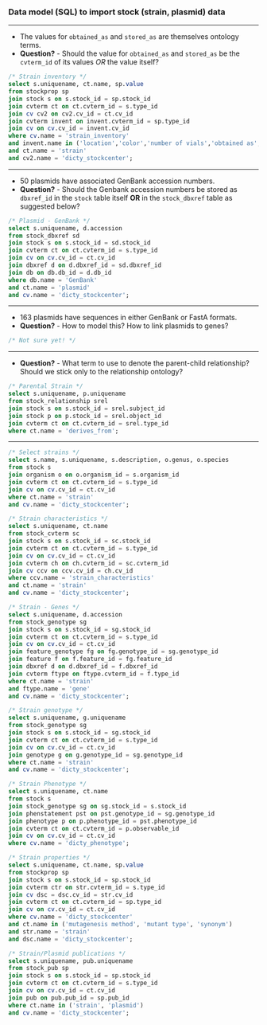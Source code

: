 ### Data model (SQL) to import stock (strain, plasmid) data

---
* The values for `obtained_as` and `stored_as` are themselves ontology terms.
* **Question?** - Should the value for `obtained_as` and `stored_as` be the `cvterm_id` of its values *OR* the value itself?

```sql
/* Strain inventory */
select s.uniquename, ct.name, sp.value
from stockprop sp
join stock s on s.stock_id = sp.stock_id
join cvterm ct on ct.cvterm_id = s.type_id
join cv cv2 on cv2.cv_id = ct.cv_id
join cvterm invent on invent.cvterm_id = sp.type_id
join cv on cv.cv_id = invent.cv_id
where cv.name = 'strain_inventory'
and invent.name in ('location','color','number of vials','obtained as','stored as','storage date','private comment','public comment')
and ct.name = 'strain'
and cv2.name = 'dicty_stockcenter';
```
---
* 50 plasmids have associated GenBank accession numbers.
* **Question?** - Should the Genbank accession numbers be stored as `dbxref_id` in the `stock` table itself **OR** in the `stock_dbxref` table as suggested below?

```sql
/* Plasmid - GenBank */
select s.uniquename, d.accession
from stock_dbxref sd
join stock s on s.stock_id = sd.stock_id
join cvterm ct on ct.cvterm_id = s.type_id
join cv on cv.cv_id = ct.cv_id
join dbxref d on d.dbxref_id = sd.dbxref_id
join db on db.db_id = d.db_id
where db.name = 'GenBank'
and ct.name = 'plasmid'
and cv.name = 'dicty_stockcenter';
```
---
* 163 plasmids have sequences in either GenBank or FastA formats.
* **Question?** - How to model this? How to link plasmids to genes?

```sql
/* Not sure yet! */
```
---
* **Question?** - What term to use to denote the parent-child relationship? Should we stick only to the relationship ontology?

```sql
/* Parental Strain */
select s.uniquename, p.uniquename
from stock_relationship srel
join stock s on s.stock_id = srel.subject_id
join stock p on p.stock_id = srel.object_id
join cvterm ct on ct.cvterm_id = srel.type_id
where ct.name = 'derives_from';
```
---
```sql
/* Select strains */
select s.name, s.uniquename, s.description, o.genus, o.species
from stock s
join organism o on o.organism_id = s.organism_id
join cvterm ct on ct.cvterm_id = s.type_id
join cv on cv.cv_id = ct.cv_id
where ct.name = 'strain'
and cv.name = 'dicty_stockcenter';
```
```sql
/* Strain characteristics */
select s.uniquename, ct.name
from stock_cvterm sc
join stock s on s.stock_id = sc.stock_id
join cvterm ct on ct.cvterm_id = s.type_id
join cv on cv.cv_id = ct.cv_id
join cvterm ch on ch.cvterm_id = sc.cvterm_id
join cv ccv on ccv.cv_id = ch.cv_id
where ccv.name = 'strain_characteristics'
and ct.name = 'strain'
and cv.name = 'dicty_stockcenter';
```
```sql
/* Strain - Genes */
select s.uniquename, d.accession
from stock_genotype sg
join stock s on s.stock_id = sg.stock_id
join cvterm ct on ct.cvterm_id = s.type_id
join cv on cv.cv_id = ct.cv_id
join feature_genotype fg on fg.genotype_id = sg.genotype_id
join feature f on f.feature_id = fg.feature_id
join dbxref d on d.dbxref_id = f.dbxref_id
join cvterm ftype on ftype.cvterm_id = f.type_id
where ct.name = 'strain'
and ftype.name = 'gene'
and cv.name = 'dicty_stockcenter';
```
```sql
/* Strain genotype */
select s.uniquename, g.uniquename
from stock_genotype sg
join stock s on s.stock_id = sg.stock_id
join cvterm ct on ct.cvterm_id = s.type_id
join cv on cv.cv_id = ct.cv_id
join genotype g on g.genotype_id = sg.genotype_id
where ct.name = 'strain'
and cv.name = 'dicty_stockcenter';
```
```sql
/* Strain Phenotype */
select s.uniquename, ct.name
from stock s
join stock_genotype sg on sg.stock_id = s.stock_id
join phenstatement pst on pst.genotype_id = sg.genotype_id
join phenotype p on p.phenotype_id = pst.phenotype_id
join cvterm ct on ct.cvterm_id = p.observable_id
join cv on cv.cv_id = ct.cv_id
where cv.name = 'dicty_phenotype';
```
```sql
/* Strain properties */
select s.uniquename, ct.name, sp.value
from stockprop sp
join stock s on s.stock_id = sp.stock_id
join cvterm ctr on str.cvterm_id = s.type_id
join cv dsc = dsc.cv_id = str.cv_id
join cvterm ct on ct.cvterm_id = sp.type_id
join cv on cv.cv_id = ct.cv_id
where cv.name = 'dicty_stockcenter'
and ct.name in ('mutagenesis method', 'mutant type', 'synonym')
and str.name = 'strain'
and dsc.name = 'dicty_stockcenter';
```
```sql
/* Strain/Plasmid publications */
select s.uniquename, pub.uniquename
from stock_pub sp
join stock s on s.stock_id = sp.stock_id
join cvterm ct on ct.cvterm_id = s.type_id
join cv on cv.cv_id = ct.cv_id
join pub on pub.pub_id = sp.pub_id
where ct.name in ('strain', 'plasmid')
and cv.name = 'dicty_stockcenter';
```

